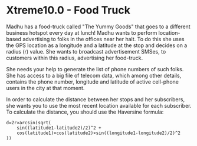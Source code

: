 # Xtreme10.0 - Food Truck

Madhu has a food-truck called "The Yummy Goods" that goes to a different business hotspot every day at lunch! Madhu wants to perform location-based advertising to folks in the offices near her halt. To do this she uses the GPS location as a longitude and a latitude at the stop and decides on a radius (r) value. She wants to broadcast advertisement SMSes, to customers within this radius, advertising her food-truck.

She needs your help to generate the list of phone numbers of such folks. She has access to a big file of telecom data, which among other details, contains the phone number, longitude and latitude of active cell-phone users in the city at that moment.

In order to calculate the distance between her stops and her subscribers, she wants you to use the most recent location available for each subscriber. To calculate the distance, you should use the Haversine formula:

```
d=2r×arcsin(sqrt(
    sin((latitude1-latitude2)/2)^2 +
    cos(latitude1)×cos(latitude2)×sin((longitude1-longitude2)/2)^2
))
```